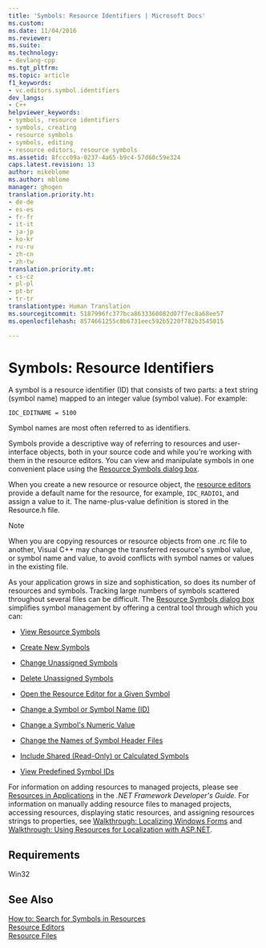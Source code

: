 ```yaml
---
title: 'Symbols: Resource Identifiers | Microsoft Docs'
ms.custom: 
ms.date: 11/04/2016
ms.reviewer: 
ms.suite: 
ms.technology:
- devlang-cpp
ms.tgt_pltfrm: 
ms.topic: article
f1_keywords:
- vc.editors.symbol.identifiers
dev_langs:
- C++
helpviewer_keywords:
- symbols, resource identifiers
- symbols, creating
- resource symbols
- symbols, editing
- resource editors, resource symbols
ms.assetid: 8fccc09a-0237-4a65-b9c4-57d60c59e324
caps.latest.revision: 13
author: mikeblome
ms.author: mblome
manager: ghogen
translation.priority.ht:
- de-de
- es-es
- fr-fr
- it-it
- ja-jp
- ko-kr
- ru-ru
- zh-cn
- zh-tw
translation.priority.mt:
- cs-cz
- pl-pl
- pt-br
- tr-tr
translationtype: Human Translation
ms.sourcegitcommit: 5187996fc377bca8633360082d07f7ec8a68ee57
ms.openlocfilehash: 8574661255c8b6731eec592b5220f782b3545015

---
```

# Symbols: Resource Identifiers
A symbol is a resource identifier (ID) that consists of two parts: a text string (symbol name) mapped to an integer value (symbol value). For example:  
  
```  
IDC_EDITNAME = 5100  
```  
  
 Symbol names are most often referred to as identifiers.  
  
 Symbols provide a descriptive way of referring to resources and user-interface objects, both in your source code and while you're working with them in the resource editors. You can view and manipulate symbols in one convenient place using the [Resource Symbols dialog box](../windows/viewing-resource-symbols.md).  
  
 When you create a new resource or resource object, the [resource editors](../mfc/resource-editors.md) provide a default name for the resource, for example, `IDC_RADIO1`, and assign a value to it. The name-plus-value definition is stored in the Resource.h file.  
  
> [!NOTE]
>  When you are copying resources or resource objects from one .rc file to another, Visual C++ may change the transferred resource's symbol value, or symbol name and value, to avoid conflicts with symbol names or values in the existing file.  
  
 As your application grows in size and sophistication, so does its number of resources and symbols. Tracking large numbers of symbols scattered throughout several files can be difficult. The [Resource Symbols dialog box](../windows/resource-symbols-dialog-box.md) simplifies symbol management by offering a central tool through which you can:  
  
- [View Resource Symbols](../windows/viewing-resource-symbols.md)  
  
- [Create New Symbols](../windows/creating-new-symbols.md)  
  
- [Change Unassigned Symbols](../windows/changing-unassigned-symbols.md)  
  
- [Delete Unassigned Symbols](../windows/deleting-unassigned-symbols.md)  
  
- [Open the Resource Editor for a Given Symbol](../windows/opening-the-resource-editor-for-a-given-symbol.md)  
  
- [Change a Symbol or Symbol Name (ID)](../windows/changing-a-symbol-or-symbol-name-id.md)  
  
- [Change a Symbol's Numeric Value](../windows/changing-a-symbol-s-numeric-value.md)  
  
- [Change the Names of Symbol Header Files](../windows/changing-the-names-of-symbol-header-files.md)  
  
- [Include Shared (Read-Only) or Calculated Symbols](../windows/including-shared-read-only-or-calculated-symbols.md)  
  
- [View Predefined Symbol IDs](../windows/predefined-symbol-ids.md)  
  
 For information on adding resources to managed projects, please see [Resources in Applications](http://msdn.microsoft.com/library/8ad495d4-2941-40cf-bf64-e82e85825890) in the *.NET Framework Developer's Guide.* For information on manually adding resource files to managed projects, accessing resources, displaying static resources, and assigning resources strings to properties, see [Walkthrough: Localizing Windows Forms](http://msdn.microsoft.com/en-us/9a96220d-a19b-4de0-9f48-01e5d82679e5) and [Walkthrough: Using Resources for Localization with ASP.NET](http://msdn.microsoft.com/library/bb4e5b44-e2b0-48ab-bbe9-609fb33900b6).  
  
## Requirements  
 Win32  
  
## See Also  
 [How to: Search for Symbols in Resources](../windows/how-to-search-for-symbols-in-resources.md)   
 [Resource Editors](../mfc/resource-editors.md)   
 [Resource Files](../mfc/resource-files-visual-studio.md)




<!--HONumber=Jan17_HO1-->


